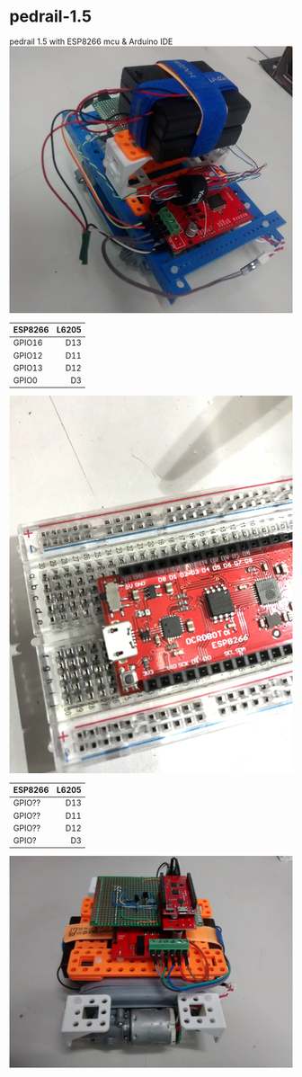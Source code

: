 # pedrail-1.5
pedrail 1.5 with ESP8266 mcu &amp; Arduino IDE 
![image](https://github.com/FreezingEye/pedrail-1.5/blob/master/pedrail15.jpg)

| ESP8266        | L6205  |
| ------------- | -----:|
| GPIO16     | D13 |
| GPIO12     |   D11 |
| GPIO13 |    D12 |
| GPIO0 |    D3 |


![image](https://github.com/FreezingEye/pedrail-1.5/blob/master/forum_image/ESP8266dCP2104.jpg "CP2104 on ESP8266")



| ESP8266        | L6205  |
| ------------- | -----:|
| GPIO??     | D13 |
| GPIO??     |   D11 |
| GPIO?? |    D12 |
| GPIO? |    D3 |

![image](https://github.com/FreezingEye/pedrail-1.5/blob/master/forum_image/20171223/PE1.5A.jpg "OC transplant edition")


